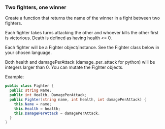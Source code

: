 ### Two fighters, one winner

Create a function that returns the name of the winner in a fight between two fighters.

Each fighter takes turns attacking the other and whoever kills the other first is victorious. Death is defined as having health <= 0.

Each fighter will be a Fighter object/instance. See the Fighter class below in your chosen language.

Both health and damagePerAttack (damage_per_attack for python) will be integers larger than 0. You can mutate the Fighter objects.

Example:
````c#
public class Fighter {
  public string Name;
  public int Health, DamagePerAttack;
  public Fighter(string name, int health, int damagePerAttack) {
    this.Name = name;
    this.Health = health;
    this.DamagePerAttack = damagePerAttack;
  }
}
